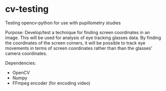 # cv-testing
Testing opencv-python for use with pupillometry studies

Purpose: Develop/test a technique for finding screen coordinates in an image.  This will be used for analysis of eye tracking glasses data.  By finding the coordinates of the screen corners, it will be possible to track eye movements in terms of screen coordinates rather than than the glasses' camera coordinates.

Dependencies:
* OpenCV
* Numpy
* FFmpeg encoder (for encoding video)